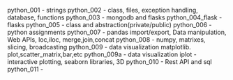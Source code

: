 python_001 - strings
python_002 - class, files, exception handling, database, functions
python_003 - mongodb and flasks
python_004_flask - flasks
python_005 - class and abstraction(private/public)
python_006 - python assignments
python_007 - pandas import/export, Data manipulation, Web APIs, loc,iloc, merge,join,concat
python_008 - numpy, matrixes, slicing, broadcasting
python_009 - data visualization matplotlib. plot,scatter_matrix,bar,etc
python_009a - data visualization iplot - interactive plotting, seaborn libraries, 3D
python_010 -  Rest API and sql
python_011 -